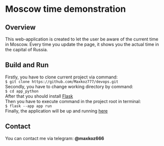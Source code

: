 # Moscow time demonstration

## Overview

This web-application is created to let the user be aware of the current time in Moscow. Every time you update the page, it shows you the actual time in the capital of Russia.

## Build and Run

Firstly, you have to clone current project via command:  
`$ git clone https://github.com/Maxkoz777/devops.git`  
Secondly, you have to change working directory by command:  
`$ cd app_python`  
After that you should install [Flask](https://phoenixnap.com/kb/install-flask)  
Then you have to execute command in the project root in terminal:  
`$ flask --app app run`  
Finally, the application will be up and running [here](http://127.0.0.1:8080)

## Contact

You can contact me via telegram: **@maxkoz666**


